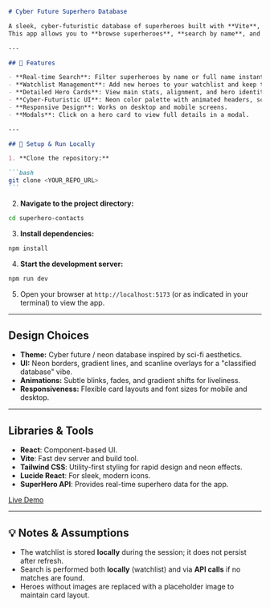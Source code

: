 ````markdown
# Cyber Future Superhero Database

A sleek, cyber-futuristic database of superheroes built with **Vite**, **React**, and **Tailwind CSS**.  
This app allows you to **browse superheroes**, **search by name**, and **add heroes to your personal watchlist**.

---

## 🚀 Features

- **Real-time Search**: Filter superheroes by name or full name instantly.
- **Watchlist Management**: Add new heroes to your watchlist and keep track of them.
- **Detailed Hero Cards**: View main stats, alignment, and hero identity at a glance.
- **Cyber-Futuristic UI**: Neon color palette with animated headers, scanline effects, and gradient highlights.
- **Responsive Design**: Works on desktop and mobile screens.
- **Modals**: Click on a hero card to view full details in a modal.

---

## 📂 Setup & Run Locally

1. **Clone the repository:**

```bash
git clone <YOUR_REPO_URL>
```
````

2. **Navigate to the project directory:**

```bash
cd superhero-contacts
```

3. **Install dependencies:**

```bash
npm install
```

4. **Start the development server:**

```bash
npm run dev
```

5. Open your browser at `http://localhost:5173` (or as indicated in your terminal) to view the app.

---

## Design Choices

- **Theme:** Cyber future / neon database inspired by sci-fi aesthetics.
- **UI:** Neon borders, gradient lines, and scanline overlays for a "classified database" vibe.
- **Animations:** Subtle blinks, fades, and gradient shifts for liveliness.
- **Responsiveness:** Flexible card layouts and font sizes for mobile and desktop.

---

## Libraries & Tools

- **React**: Component-based UI.
- **Vite**: Fast dev server and build tool.
- **Tailwind CSS**: Utility-first styling for rapid design and neon effects.
- **Lucide React**: For sleek, modern icons.
- **SuperHero API**: Provides real-time superhero data for the app.

[Live Demo](https://vercel.com/pranathitaddigmailcoms-projects/superhero-database-32tv/7Hnqeap5PtpuSobpqPsTGB3eXDzK)

---

## 💡 Notes & Assumptions

- The watchlist is stored **locally** during the session; it does not persist after refresh.
- Search is performed both **locally** (watchlist) and via **API calls** if no matches are found.
- Heroes without images are replaced with a placeholder image to maintain card layout.

```

```
